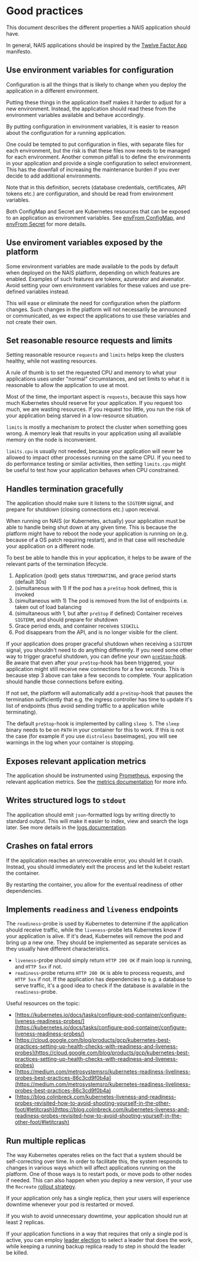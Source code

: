 # Good practices

This document describes the different properties a NAIS application should have.

In general, NAIS applications should be inspired by the [Twelve Factor App](https://12factor.net) manifesto.

## Use environment variables for configuration

Configuration is all the things that is likely to change when you deploy the application in a different environment.

Putting these things in the application itself makes it harder to adjust for a new environment.
Instead, the application should read these from the environment variables available and behave accordingly.

By putting configuration in environment variables, it is easier to reason about the configuration for a running application.

One could be tempted to put configuration in files, with separate files for each environment, but the risk is that these files now needs to be managed for each environment.
Another common pitfall is to define the environments in your application and provide a single configuration to select environment.
This has the downfall of increasing the maintenance burden if you ever decide to add additional environments.

Note that in this definition, secrets (database credentials, certificates, API tokens etc.) are configuration, and should be read from environment variables.

Both ConfigMap and Secret are Kubernetes resources that can be exposed to an application as environment variables.
See [envFrom ConfigMap](https://doc.nais.io/nais-application/application/#envfromconfigmap), and [envFrom Secret](https://doc.nais.io/nais-application/application/#envfromsecret) for more details.

## Use enviroment variables exposed by the platform

Some environment variables are made available to the pods by default when deployed on the NAIS platform, depending on which features are enabled. Examples of such features are tokenx, azurerator and aivenator. Avoid setting your own environment variables for these values and use pre-defined variables instead. 

This will ease or eliminate the need for configuration when the platform changes. Such changes in the platform will not necessarily be announced or communicated, as we expect the applications to use these variables and not create their own.

## Set reasonable resource requests and limits

Setting reasonable resource `requests` and `limits` helps keep the clusters healthy, while not wasting resources.

A rule of thumb is to set the requested CPU and memory to what your applications uses under "normal" circumstances,
and set limits to what it is reasonable to allow the application to use at most.

Most of the time, the important aspect is `requests`, because this says how much Kubernetes should reserve for your application.
If you request too much, we are wasting resources.
If you request too little, you run the risk of your application being starved in a low-resource situation.

`limits` is mostly a mechanism to protect the cluster when something goes wrong.
A memory leak that results in your application using all available memory on the node is inconvenient.

`limits.cpu` is usually not needed, because your application will never be allowed to impact other processes running on the same CPU.
If you need to do performance testing or similar activities, then setting `limits.cpu` might be useful to test how your application behaves when CPU constrained.

## Handles termination gracefully

The application should make sure it listens to the `SIGTERM` signal, and prepare for shutdown \(closing connections etc.\) upon receival.

When running on NAIS \(or Kubernetes, actually\) your application must be able to handle being shut down at any given time. This is because the platform might have to reboot the node your application is running on \(e.g. because of a OS patch requiring restart\), and in that case will reschedule your application on a different node.

To best be able to handle this in your application, it helps to be aware of the relevant parts of the termination lifecycle.

1. Application \(pod\) gets status `TERMINATING`, and grace period starts \(default 30s\)
2. \(simultaneous with 1\) If the pod has a `preStop` hook defined, this is invoked
3. \(simultaneous with 1\) The pod is removed from the list of endpoints i.e. taken out of load balancing
4. \(simultaneous with 1, but after `preStop` if defined\) Container receives `SIGTERM`, and should prepare for shutdown
5. Grace period ends, and container receives `SIGKILL`
6. Pod disappears from the API, and is no longer visible for the client.

If your application does proper graceful shutdown when receiving a `SIGTERM` signal, you shouldn't need to do anything differently.
If you need some other way to trigger graceful shutdown, you can define your own [`preStop`-hook](./application.md#prestophook).
Be aware that even after your `preStop`-hook has been triggered, your application might still receive new connections for a few seconds.
This is because step 3 above can take a few seconds to complete.
Your application should handle those connections before exiting.

If not set, the platform will automatically add a `preStop`-hook that pauses the termination sufficiently that e.g. the ingress controller has time to update it's list of endpoints \(thus avoid sending traffic to a application while terminating\).

The default `preStop`-hook is implemented by calling `sleep 5`.
The `sleep` binary needs to be on `PATH` in your container for this to work.
If this is not the case \(for example if you use `distroless` baseimages\), you will see warnings in the log when your container is stopping.

## Exposes relevant application metrics

The application should be instrumented using [Prometheus](https://prometheus.io/docs/instrumenting/clientlibs/), exposing the relevant application metrics. See the [metrics documentation](../observability/metrics.md) for more info.

## Writes structured logs to `stdout`

The application should emit `json`-formatted logs by writing directly to standard output. This will make it easier to index, view and search the logs later. See more details in the [logs documentation](../observability/logs/README.md).

## Crashes on fatal errors

If the application reaches an unrecoverable error, you should let it crash.
Instead, you should immediately exit the process and let the kubelet restart the container.

By restarting the container, you allow for the eventual readiness of other dependencies.

## Implements `readiness` and `liveness` endpoints

The `readiness`-probe is used by Kubernetes to determine if the application should receive traffic, while the `liveness`-probe lets Kubernetes know if your application is alive. If it's dead, Kubernetes will remove the pod and bring up a new one.
They should be implemented as separate services as they usually have different characteristics.

* `liveness`-probe should simply return `HTTP 200 OK` if main loop is running, and `HTTP 5xx` if not.
* `readiness`-probe returns `HTTP 200 OK` is able to process requests, and `HTTP 5xx` if not. If the application has dependencies to e.g. a database to serve traffic, it's a good idea to check if the database is available in the `readiness`-probe.

Useful resources on the topic:

* [https://kubernetes.io/docs/tasks/configure-pod-container/configure-liveness-readiness-probes/](https://kubernetes.io/docs/tasks/configure-pod-container/configure-liveness-readiness-probes/)
* [https://cloud.google.com/blog/products/gcp/kubernetes-best-practices-setting-up-health-checks-with-readiness-and-liveness-probes](https://cloud.google.com/blog/products/gcp/kubernetes-best-practices-setting-up-health-checks-with-readiness-and-liveness-probes)
* [https://medium.com/metrosystemsro/kubernetes-readiness-liveliness-probes-best-practices-86c3cd9f0b4a](https://medium.com/metrosystemsro/kubernetes-readiness-liveliness-probes-best-practices-86c3cd9f0b4a)
* [https://blog.colinbreck.com/kubernetes-liveness-and-readiness-probes-revisited-how-to-avoid-shooting-yourself-in-the-other-foot/#letitcrash](https://blog.colinbreck.com/kubernetes-liveness-and-readiness-probes-revisited-how-to-avoid-shooting-yourself-in-the-other-foot/#letitcrash)


## Run multiple replicas

The way Kubernetes operates relies on the fact that a system should be self-correcting over time.
In order to facilitate this, the system responds to changes in various ways which will affect applications running on the platform.
One of those ways is to restart pods, or move pods to other nodes if needed.
This can also happen when you deploy a new version, if your use the `Recreate` [rollout strategy](https://doc.nais.io/nais-application/application/#strategytype).

If your application only has a single replica, then your users will experience downtime whenever your pod is restarted or moved.

If you wish to avoid unnecessary downtime, your application should run at least 2 replicas.

If your application functions in a way that requires that only a single pod is active, you can employ [leader election](https://doc.nais.io/addons/leader-election/) to select a leader that does the work,
while keeping a running backup replica ready to step in should the leader be killed.
